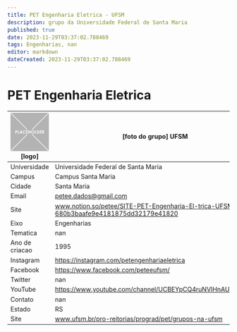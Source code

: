 ```yaml
---
title: PET Engenharia Eletrica - UFSM
description: grupo da Universidade Federal de Santa Maria
published: true
date: 2023-11-29T03:37:02.788469
tags: Engenharias, nan
editor: markdown
dateCreated: 2023-11-29T03:37:02.788469
---
```


# PET Engenharia Eletrica


| ![placeholder.png](/placeholder.png) [logo] | [foto do grupo] UFSM         |
| ------------------------------------------- | ------------------------------------------------- |
| Universidade                                | Universidade Federal de Santa Maria      |
| Campus                                      | Campus Santa Maria            |
| Cidade                                      | Santa Maria             |
| Email                                       | petee.dados@gmail.com             |
| Site                                        | www.notion.so/petee/SITE-PET-Engenharia-El-trica-UFSM-680b3baafe9e4181875dd32179e41820              |
| Eixo                                        | Engenharias              |
| Tematica                                    | nan          |
| Ano de criacao                              | 1995        |
| Instagram                                   | https://instagram.com/petengenhariaeletrica         |
| Facebook                                    | https://www.facebook.com/peteeufsm/          |
| Twitter                                     | nan           |
| YouTube                                     | https://www.youtube.com/channel/UCBEYpCQ4ruNVIHnAUV5Gmug           |
| Contato                                     | nan         |
| Estado                                      |  RS            |
| Site                                        | www.ufsm.br/pro-reitorias/prograd/pet/grupos-na-ufsm |
